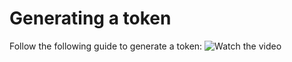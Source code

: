 # Generating a token 
Follow the following guide to generate a token:
![Watch the video](docs/createAGithubToken.gif)

